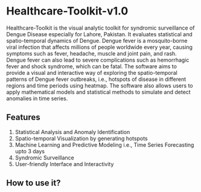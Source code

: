 # Healthcare-Toolkit-v1.0

Healthcare-Toolkit is the visual analytic toolkit for syndromic surveillance of Dengue Disease especially for Lahore, Pakistan. It evaluates statistical and spatio-temporal dynamics of Dengue. Dengue fever is a mosquito-borne viral infection that affects millions of people worldwide every year, causing symptoms such as fever, headache, muscle and joint pain, and rash. Dengue fever can also lead to severe complications such as hemorrhagic fever and shock syndrome, which can be fatal. The software aims to provide a visual and interactive way of exploring the spatio-temporal patterns of Dengue fever outbreaks, i.e., hotspots of disease in different regions and time periods using heatmap. The software also allows users to apply mathematical models and statistical methods to simulate and detect anomalies in time series.

## Features

1. Statistical Analysis and Anomaly Identification
2. Spatio-temporal Visualization by generating hotspots
3. Machine Learning and Predictive Modeling i.e., Time Series Forecasting upto 3 days
4. Syndromic Surveillance
5. User-friendly Interface and Interactivity

## How to use it?


